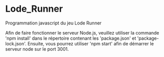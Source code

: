 # Lode_Runner
Programmation javascript du jeu Lode Runner

Afin de faire fonctionner le serveur Node.js, veuillez utiliser la commande 'npm install' dans le répertoire contenant les 'package.json' et 'package-lock.json'. Ensuite, vous pourrez utiliser 'npm start' afin de démarrer le serveur node sur le port 3001.

